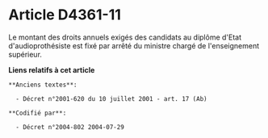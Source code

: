 # Article D4361-11

Le montant des droits annuels exigés des candidats au diplôme d'Etat d'audioprothésiste est fixé par arrêté du ministre
chargé de l'enseignement supérieur.

**Liens relatifs à cet article**

	**Anciens textes**:

	  - Décret n°2001-620 du 10 juillet 2001 - art. 17 (Ab)

	**Codifié par**:

	  - Décret n°2004-802 2004-07-29
